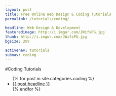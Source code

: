 ```yaml
---
layout: post
title: Free Online Web Design & Coding Tutorials
permalink: /tutorials/coding/

headline: Web Design & Development
featuredimage: http://i.imgur.com/JWifsPG.jpg
thumb: http://i.imgur.com/JWifsPG.jpg
bgsize: 20%

activenav: tutorials
subnav: coding
---
```

#Coding Tutorials
<ul class="postlist">
	{% for post in site.categories.coding %}
		<li class="col-sm-4">
			<div class="pull-left overlayimg" style="background: url({{ post.thumb }}) center center; background-size: cover;">
				<div class="overlaycontainer"><span class="overlaytxt"><a href="{{ site.baseurl }}{{ post.url }}">{{ post.headline }}</a></span></div>
			</div>
		</li>
	{% endfor %}
</ul>
<div class="clearfix"></div>